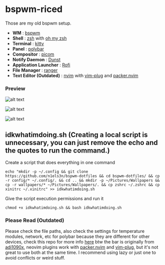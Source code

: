 # bspwm-riced

Those are my old bspwm setup.

* **WM**                           : [bspwm](https://github.com/baskerville/bspwm)
* **Shell**                        : [zsh](https://wiki.archlinux.org/index.php/zsh) with [oh my zsh](https://github.com/ohmyzsh/ohmyzsh)
* **Terminal**                     : [kitty](https://github.com/kovidgoyal/kitty)
* **Panel**                        : [polybar](https://github.com/polybar/polybar)
* **Compositor**                   : [picom](https://github.com/chjj/compton)
* **Notify Daemon**                : [Dunst](https://wiki.archlinux.org/index.php/Dunst)
* **Application Launcher**         : [Rofi](https://github.com/davatorium/rofi)
* **File Manager**                 : [ranger](https://github.com/ranger/ranger)
* **Text Editor (Outdated)**                  : [nvim](https://github.com/neovim/neovim) with [vim-plug](https://github.com/junegunn/vim-plug) and [packer.nvim](https://github.com/wbthomason/packer.nvim)

### Preview

![alt text](https://github.com/n1els3n/bspwm-dotfiles/blob/main/preview/1.png)

![alt text](https://github.com/n1els3n/bspwm-dotfiles/blob/main/preview/2.png)

![alt text](https://github.com/n1els3n/bspwm-dotfiles/blob/main/preview/3.png)

## idkwhatimdoing.sh (Creating a local script is unnecessary, you can just remove the echo and the quotes to run the command.)
Create a script that does everything in one command
```
echo "mkdir -p ~/.config && git clone https://github.com/n1els3n/bspwm-dotfiles && cd bspwm-dotfiles/ && cp -r config/* ~/.config/. && cd .. && mkdir -p ~/Pictures/Wallpapers && cp -r wallpapers/* ~/Pictures/Wallpapers/. && cp zshrc ~/.zshrc && cp xinitrc ~/.xinitrc" >> idkwhatimdoing.sh
```
Give the script execution permissions and run it
```
chmod +x idkwhatimdoing.sh && bash idkwhatimdoing.sh
```

### Please Read (Outdated)
Please check the file paths, also check the settings for temperature modules, network, etc for polybar because they are different for other devices, check this repo for more info [here](https://github.com/adi1090x/polybar-themes) btw the bar is originally from [adi1090x](https://github.com/adi1090x), neovim plugins work with [packer.nvim](https://github.com/wbthomason/packer.nvim) and [vim-plug](https://github.com/junegunn/vim-plug), but it's not great to use both at the same time. I recommend using lazy or just one to avoid conflicts or weird stuff.

